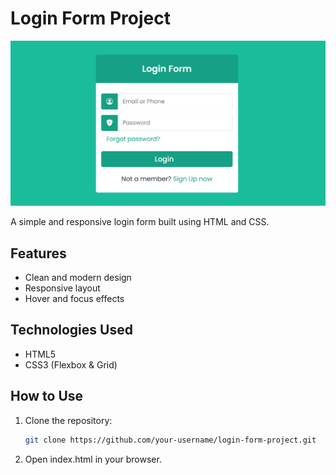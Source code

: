 # Login Form Project

![alt text](image.png)

A simple and responsive login form built using HTML and CSS.

## Features

- Clean and modern design  
- Responsive layout  
- Hover and focus effects  

## Technologies Used

- HTML5  
- CSS3 (Flexbox & Grid)  

## How to Use

1. Clone the repository:  
   ```sh
   git clone https://github.com/your-username/login-form-project.git
    ```

2. Open index.html in your browser.